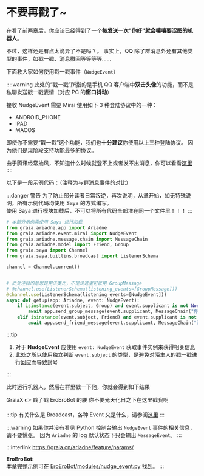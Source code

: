 # 不要再戳了~

在看了前两章后，你应该已经得到了一个**每发送一次"你好"就会嚷嚷要涩图的机器人**。

不过，这样还是有点太诡异了<curtain>不是吗？</curtain>。
事实上，QQ 除了群消息外还有其他类型的事件，如戳一戳、消息撤回等等等等……

下面教大家如何使用戳一戳事件（`NudgeEvent`）

::::warning
此处的“戳一戳”所指的是手机 QQ 客户端中**双击头像**的功能，而不是私聊发送戳一戳表情（对应 PC 的**窗口抖动**）

接收 NudgeEvent 需要 Mirai 使用如下 3 种登陆协议中的一种：

- ANDROID_PHONE
- IPAD
- MACOS

即使你不需要“戳一戳”这个功能，我们也**十分建议**你使用以上三种登陆协议。
因为他们是现阶段支持功能最多的协议。

由于腾讯经常抽风，不知道什么时候就登不上或者发不出消息，你可以看看[这里](/before/install_mirai.md#mirai-出现问题-报错-怎么办)
::::

以下是一段示例代码：（注释为与群消息事件的对比）

:::danger 警告
为了防止部分读者日常叛逆，再次说明，从章开始，如无特殊说明，所有示例代码均使用 Saya 的方式编写。  
使用 Saya 进行模块加载后，不可以将所有代码全部堆在同一个文件里！！！
:::

```python
# 本部分示例需使用 Saya 进行加载
from graia.ariadne.app import Ariadne
from graia.ariadne.event.mirai import NudgeEvent
from graia.ariadne.message.chain import MessageChain
from graia.ariadne.model import Friend, Group
from graia.saya import Channel
from graia.saya.builtins.broadcast import ListenerSchema

channel = Channel.current()


# 此处注释的意思是用法类比，不是说这里可以用 GroupMessage
# @channel.use(ListenerSchema(listening_events=[GroupMessage]))
@channel.use(ListenerSchema(listening_events=[NudgeEvent]))
async def getup(app: Ariadne, event: NudgeEvent):
    if isinstance(event.subject, Group) and event.supplicant is not None:
        await app.send_group_message(event.supplicant, MessageChain("你不要光天化日之下在这里戳我啊"))
    elif isinstance(event.subject, Friend) and event.supplicant is not None:
        await app.send_friend_message(event.supplicant, MessageChain("别戳我，好痒！"))
```

:::tip

1. 对于 **NudgeEvent** 应使用 `event: NudgeEvent` 获取事件实例来获得相关信息
2. 此处之所以使用独立判断 `event.subject` 的类型，是避免对陌生人的戳一戳进行回应而导致封号

:::

此时运行机器人，然后在群里戳一下他，你就会得到如下结果

<chat-window title="Graia Framework Community">
  <chat-toast>GraiaX 👉 戳了戳 EroEroBot 的腰</chat-toast>
  <chat-msg name="EroEroBot" tag="机器人" avatar="/avatar/ero.webp">你不要光天化日之下在这里戳我啊</chat-msg>
</chat-window>

:::tip
有关什么是 Broadcast，各种 Event 又是什么，请参阅[这里](/before/QA.html#_3-什么是-broadcastcontrol)
:::

:::warning
如果你并没有看见 Python 控制台输出 `NudgeEvent` 事件的相关信息，请不要慌张。
因为 `Ariadne` 的 log 默认状态下只会输出 `MessageEvent`。
:::

:::interlink
<https://graia.cn/ariadne/feature/params/>

**EroEroBot:**  
本章完整示例可在 [EroEroBot/modules/nudge_event.py](https://github.com/GraiaCommunity/EroEroBot/blob/master/modules/nudge_event.py) 找到。
:::
